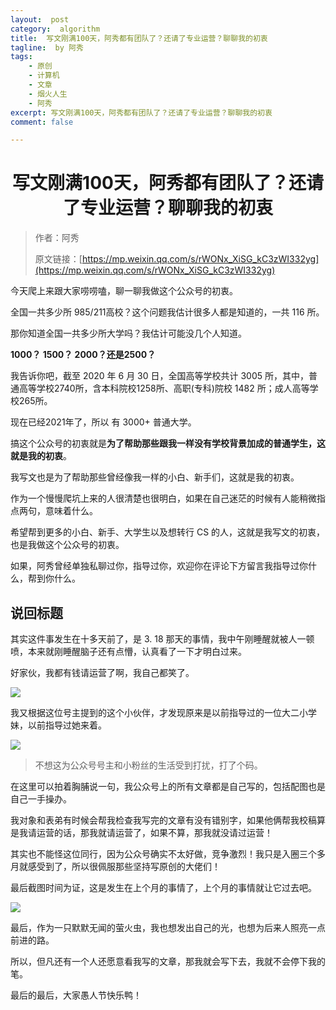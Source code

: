 ```yaml
---
layout:  post
category:  algorithm
title:  写文刚满100天，阿秀都有团队了？还请了专业运营？聊聊我的初衷
tagline:  by 阿秀
tags:
    - 原创
    - 计算机
    - 文章
    - 烟火人生
    - 阿秀
excerpt: 写文刚满100天，阿秀都有团队了？还请了专业运营？聊聊我的初衷
comment: false

---
```



<h1 align="center">写文刚满100天，阿秀都有团队了？还请了专业运营？聊聊我的初衷</h1>

>作者：阿秀
>
>原文链接：[https://mp.weixin.qq.com/s/rWONx_XiSG_kC3zWI332yg](https://mp.weixin.qq.com/s/rWONx_XiSG_kC3zWI332yg)


今天爬上来跟大家唠唠嗑，聊一聊我做这个公众号的初衷。

全国一共多少所 985/211高校？这个问题我估计很多人都是知道的，一共 116 所。

那你知道全国一共多少所大学吗？我估计可能没几个人知道。

**1000？ 1500？ 2000？还是2500？**

我告诉你吧，截至 2020 年 6 月 30 日，全国高等学校共计 3005 所，其中，普通高等学校2740所，含本科院校1258所、高职(专科)院校 1482 所；成人高等学校265所。 

现在已经2021年了，所以 有 3000+ 普通大学。

搞这个公众号的初衷就是**为了帮助那些跟我一样没有学校背景加成的普通学生，这就是我的初衷**。

我写文也是为了帮助那些曾经像我一样的小白、新手们，这就是我的初衷。

作为一个慢慢爬坑上来的人很清楚也很明白，如果在自己迷茫的时候有人能稍微指点两句，意味着什么。

希望帮到更多的小白、新手、大学生以及想转行 CS 的人，这就是我写文的初衷，也是我做这个公众号的初衷。

如果，阿秀曾经单独私聊过你，指导过你，欢迎你在评论下方留言我指导过你什么，帮到你什么。



## 说回标题

其实这件事发生在十多天前了，是 3. 18 那天的事情，我中午刚睡醒就被人一顿喷，本来就刚睡醒脑子还有点懵，认真看了一下才明白过来。

好家伙，我都有钱请运营了啊，我自己都笑了。

![](https://axiu-image-bed.oss-cn-shanghai.aliyuncs.com/img/202205121414640.png)

我又根据这位号主提到的这个小伙伴，才发现原来是以前指导过的一位大二小学妹，以前指导过她来着。

![](https://axiu-image-bed.oss-cn-shanghai.aliyuncs.com/img/202205121414897.png)

>不想这为公众号号主和小粉丝的生活受到打扰，打了个码。

在这里可以拍着胸脯说一句，我公众号上的所有文章都是自己写的，包括配图也是自己一手操办。

我对象和表弟有时候会帮我检查我写完的文章有没有错别字，如果他俩帮我校稿算是我请运营的话，那我就请运营了，如果不算，那我就没请过运营！

其实也不能怪这位同行，因为公众号确实不太好做，竞争激烈！我只是入圈三个多月就感受到了，所以很佩服那些坚持写原创的大佬们！

最后截图时间为证，这是发生在上个月的事情了，上个月的事情就让它过去吧。

![](https://axiu-image-bed.oss-cn-shanghai.aliyuncs.com/img/202205121414134.png)

最后，作为一只默默无闻的萤火虫，我也想发出自己的光，也想为后来人照亮一点前进的路。

所以，但凡还有一个人还愿意看我写的文章，那我就会写下去，我就不会停下我的笔。

最后的最后，大家愚人节快乐鸭！















